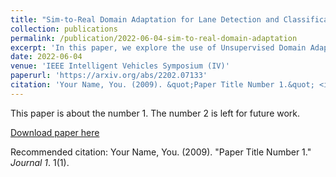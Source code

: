 ```yaml
---
title: "Sim-to-Real Domain Adaptation for Lane Detection and Classification in Autonomous Driving"
collection: publications
permalink: /publication/2022-06-04-sim-to-real-domain-adaptation
excerpt: 'In this paper, we explore the use of Unsupervised Domain Adaptation (UDA) to improve the sim2real performance of lane detection and classification methods in the context of autonomous vehicles. We construct a labelled simulation dataset using the CARLA simulator and evaluate our methods on the TuSimple dataset, without using any labels from TuSimple during training. We propose the use of both adversarial discriminative and adversarial generative methods and show how they can be used to improve the baseline performance of the Ultra-Fast-Lane-Detection (UFLD) method.'
date: 2022-06-04
venue: 'IEEE Intelligent Vehicles Symposium (IV)'
paperurl: 'https://arxiv.org/abs/2202.07133'
citation: 'Your Name, You. (2009). &quot;Paper Title Number 1.&quot; <i>Journal 1</i>. 1(1).'
---
```

This paper is about the number 1. The number 2 is left for future work.

[Download paper here](http://academicpages.github.io/files/paper1.pdf)

Recommended citation: Your Name, You. (2009). "Paper Title Number 1." <i>Journal 1</i>. 1(1).

